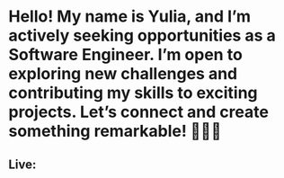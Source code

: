 # Hello! My name is Yulia, and I’m actively seeking opportunities as a Software Engineer. I’m open to exploring new challenges and contributing my skills to exciting projects. Let’s connect and create something remarkable! 🚀👩‍💻  


## Live:

